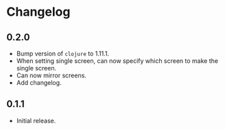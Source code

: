 # Changelog

## 0.2.0

- Bump version of `clojure` to 1.11.1.
- When setting single screen, can now specify which screen to make the single screen.
- Can now mirror screens.
- Add changelog.

## 0.1.1

- Initial release.
